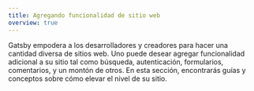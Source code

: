 ```yaml
---
title: Agregando funcionalidad de sitio web
overview: true
---
```


Gatsby empodera a los desarrolladores y creadores para hacer una cantidad diversa de sitios web. Uno puede desear agregar funcionalidad adicional a su sitio tal como búsqueda, autenticación, formularios, comentarios, y un montón de otros. En esta sección, encontrarás guías y conceptos sobre cómo elevar el nivel de su sitio.

<GuideList slug={props.slug} />
